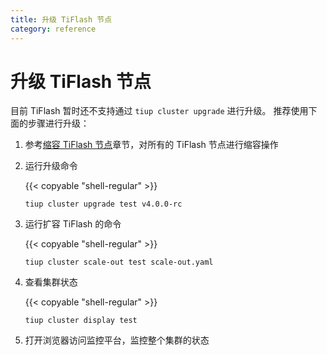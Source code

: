```yaml
---
title: 升级 TiFlash 节点
category: reference
---
```


# 升级 TiFlash 节点

目前 TiFlash 暂时还不支持通过 `tiup cluster upgrade` 进行升级。 推荐使用下面的步骤进行升级：

1. 参考[缩容 TiFlash 节点](/reference/tiflash/scale.md#缩容-tiflash-节点)章节，对所有的 TiFlash 节点进行缩容操作

2. 运行升级命令

    {{< copyable "shell-regular" >}}

    ```shell
    tiup cluster upgrade test v4.0.0-rc
    ```

3. 运行扩容 TiFlash 的命令

    {{< copyable "shell-regular" >}}

    ```shell
    tiup cluster scale-out test scale-out.yaml
    ```

4. 查看集群状态

    {{< copyable "shell-regular" >}}

    ```shell
    tiup cluster display test
    ```

5. 打开浏览器访问监控平台，监控整个集群的状态

